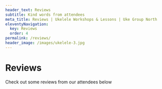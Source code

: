 ```yaml
---
header_text: Reviews
subtitle: Kind words from attendees
meta_title: Reviews | Ukelele Workshops & Lessons | Uke Group North
eleventyNavigation:
  key: Reviews
  order: 4
permalink: /reviews/
header_image: /images/ukelele-3.jpg
---
```

# Reviews

Check out some reviews from our attendees below